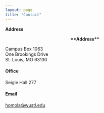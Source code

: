 ```yaml
---
layout: page
title: "Contact"
---
```


<span style="font-weight:bold">Address</span>

<p align="center"><b> **Address** </b></p>Campus Box 1063<br>One Brookings Drive<br>St. Louis, MO 63130

#### Office
Seigle Hall 277

#### Email
[homola@wustl.edu](mailto:homola@wustl.edu "Email")
